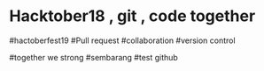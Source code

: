 # Hacktober18 , git , code together

#hactoberfest19
#Pull request
#collaboration
#version control

#together we strong
#sembarang
#test github
